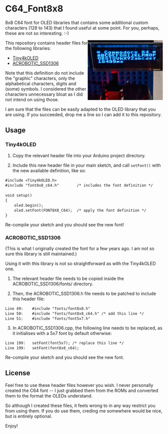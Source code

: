 # C64_Font8x8
8x8 C64 font for OLED libraries that contains some additional custom characters (128 to 143) that I found useful at some point. For you, perhaps, these are not so interesting. :-)

<img align="right" width="240" src="https://raw.githubusercontent.com/hugovangalen/C64_Font8x8/master/img/c64_ATtiny85.jpg" title="ATtiny85 with Tiny4kOLED library" alt="ATtiny85 with Tiny4kOLED library" />

This repository contains header files for the following libraries:
- [Tiny4kOLED](https://github.com/datacute/Tiny4kOLED)
- [ACROBOTIC_SSD1306](https://github.com/vivchawda/arduino/tree/master/libraries/ACROBOTIC_SSD1306)

Note that this definition do not include the "graphic" characters, only the alphabetical characters, digits and (some) symbols. I considered the other characters unnecessary bloat as I did not intend on using those.

I am sure that the files can be easily adapted to the OLED library that you are using. If you succeeded, drop me a line so I can add it to this repository.

## Usage

### Tiny4kOLED
1) Copy the relevant header file into your Arduino project directory.

2) Include this new header file in your main sketch, and call `setFont()` with the new available definition, like so:
```
#include <Tiny4kOLED.h>
#include "font8x8_c64.h"        /* includes the font definition */

void setup()
{
    oled.begin();
    oled.setFont(FONT8X8_C64);  /* apply the font definition */
}
```
Re-compile your sketch and you should see the new font!


### ACROBOTIC_SSD1306 
(This is what I originally created the font for a few years ago. I am not so sure this library is still maintained.)

Using it with this library is not so straightforward as with the Tiny4kOLED one. 

1) The relevant header file needs to be copied inside the ACROBOTIC_SSD1306/fonts/ directory.

2) Then, the ACROBOTIC_SSD1306.h file needs to be patched to include this header file:
```
Line 49:	#include "fonts/font8x8.h"
Line 50:	#include "fonts/font8x8_c64.h" /* add this line */
Line 51:	#include "fonts/font5x7.h"
```

3) In ACROBOTIC_SSD1306.cpp, the following line needs to be replaced, as it initialises with a 5x7 font by default otherwise:

```
Line 199:	setFont(font5x7); /* replace this line */
Line 199:	setFont(font8x8_c64);
```

Re-compile your sketch and you should see the new font.



## License
Feel free to use these header files however you wish. I never personally created the C64 font -- I just grabbed them from the ROMs and converted them to the format the OLEDs understand.

So although I created these files, it feels wrong to in any way restrict you from using them. If you do use them, creding me somewhere would be nice, but is entirely optional.

Enjoy!

